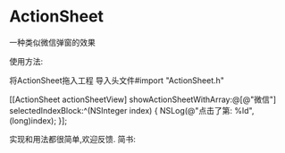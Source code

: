 # ActionSheet
一种类似微信弹窗的效果

使用方法:

将ActionSheet拖入工程
导入头文件#import "ActionSheet.h"


[[ActionSheet actionSheetView] showActionSheetWithArray:@[@"微信"] selectedIndexBlock:^(NSInteger index) {
NSLog(@"点击了第: %ld",(long)index);
}];

实现和用法都很简单,欢迎反馈.
简书:


